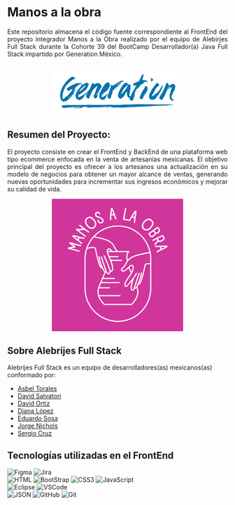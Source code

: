 # Manos a la obra 
<div style = "text-align: justify;">
Este repositorio almacena el código fuente correspondiente al FrontEnd del proyecto integrador Manos a la Obra realizado por el equipo de Alebirjes Full Stack durante la Cohorte 39 del BootCamp Desarrollador(a) Java Full Stack impartido por Generation México. <br><br>
<div style="text-align: center;">
    <img src="./assets/images/generation.jpg" alt="Logo de Generation México" width="300"/>
</div>

## Resumen del Proyecto:
El proyecto consiste en crear el FrontEnd y BackEnd de una plataforma web tipo ecommerce enfocada en la venta de artesanías mexicanas. El objetivo principal del proyecto es ofrecer a los artesanos una actualización en su modelo de negocios para obtener un mayor alcance de ventas, generando nuevas oportunidades para incrementar sus ingresos económicos y mejorar su calidad de vida.<br>
<div style="text-align: center;">
    <img src="./assets/images/Logo.png" alt="Logo del proyecto" width="300"/>
</div>
</div>

## Sobre Alebrijes Full Stack
Alebrijes Full Stack es un equipo de desarrolladores(as) mexicanos(as) conformado por: 
- [Asbel Torales](https://www.linkedin.com/in/asbeltorales "Asbel Torales")
- [David Salvatori](http://facebook.com "David Salvatori")
- [David Ortiz](https://www.linkedin.com/in/david-ortiz-campos "David Ortiz")
- [Diana López](https://www.linkedin.com/in/diana-mariela-l%C3%B3pez-ortiz-a39a481ba "Diana López")
- [Eduardo Sosa](https://www.linkedin.com/in/eduardo-sosa-fullstack "Eduardo Sosa")
- [Jorge Nichols](https://www.linkedin.com/in/jorge-nichols-antonio-villalobos "Jorge Nichols")
- [Sergio Cruz](https://www.linkedin.com/in/sergioce "Sergio Cruz")

## Tecnologías utilizadas en el FrontEnd
![Figma](https://img.shields.io/badge/Figma-F24E1E?style=for-the-badge&logo=figma&logoColor=white)
![Jira](https://img.shields.io/badge/Jira-0052CC?style=for-the-badge&logo=Jira&logoColor=white)<br>
![HTML](https://img.shields.io/badge/HTML5-E34F26?style=for-the-badge&logo=html5&logoColor=white)
![BootStrap](https://img.shields.io/badge/Bootstrap-563D7C?style=for-the-badge&logo=bootstrap&logoColor=white)
![CSS3](https://img.shields.io/badge/CSS3-1572B6?style=for-the-badge&logo=css3&logoColor=white)
![JavaScript](https://img.shields.io/badge/JavaScript-323330?style=for-the-badge&logo=javascript&logoColor=F7DF1E)<br>
![Eclipse](https://img.shields.io/badge/Eclipse-2C2255?style=for-the-badge&logo=eclipse&logoColor=white)
![VSCode](https://img.shields.io/badge/VSCode-0078D4?style=for-the-badge&logo=visual%20studio%20code&logoColor=white)<br>
![JSON](https://img.shields.io/badge/json-5E5C5C?style=for-the-badge&logo=json&logoColor=white)
![GitHub](https://img.shields.io/badge/GitHub-100000?style=for-the-badge&logo=github&logoColor=white)
![Git](https://img.shields.io/badge/GIT-E44C30?style=for-the-badge&logo=git&logoColor=white)
